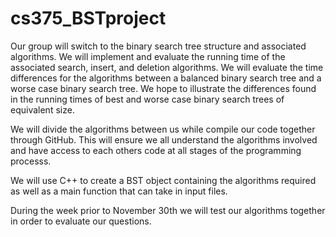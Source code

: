 # cs375_BSTproject
Our group will switch to the binary search tree structure and associated algorithms. We will implement and evaluate the running time of the associated search, insert, and deletion algorithms. We will evaluate the time differences for the algorithms between a balanced binary search tree and a worse case binary search tree. We hope to illustrate the differences found in the running times of best and worse case binary search trees of equivalent size.

We will divide the algorithms between us while compile our code together through GitHub. This will ensure we all understand the algorithms involved and have access to each others code at all stages of the programming processs.

We will use C++ to create a BST object containing the algorithms required as well as a main function that can take in input files.

During the week prior to November 30th we will test our algorithms together in order to evaluate our questions.

